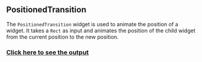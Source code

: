 ## PositionedTransition

The `PositionedTransition` widget is used to animate the position of a widget. It takes a `Rect` as input and animates the position of the child widget from the current position to the new position.

### [Click here to see the output](https://www.instagram.com/p/C236yzqr7gW/?utm_source=ig_web_copy_link&igsh=MzRlODBiNWFlZA==)
